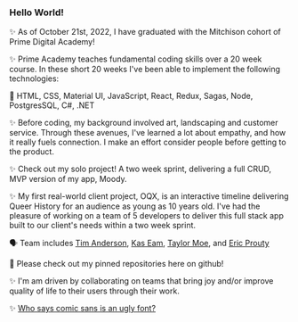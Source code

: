### Hello World!

✨ As of October 21st, 2022, I have graduated with the Mitchison cohort of Prime Digital Academy!

✨ Prime Academy teaches fundamental coding skills over a 20 week course. In these short 20 weeks I've been able to implement the following technologies:

🎉 HTML, CSS, Material UI, JavaScript, React, Redux, Sagas, Node, PostgresSQL, C#, .NET

✨ Before coding, my background involved art, landscaping and customer service. Through these avenues, I've learned a lot about empathy, and how it really fuels connection. I make an effort consider people before getting to the product.

✨ Check out my solo project! A two week sprint, delivering a full CRUD, MVP version of my app, Moody.

✨ My first real-world client project, OQX, is an interactive timeline delivering Queer History for an audience as young as 10 years old. I've had the pleasure of working on a team of 5 developers to deliver this full stack app built to our client's needs within a two week sprint.

🗣 Team includes <a href=https://github.com/TimothyMichael85>Tim Anderson</a>, <a href=https://github.com/Kassandraeam>Kas Eam</a>, <a href=https://github.com/taylormoe93>Taylor Moe</a>, and <a href=https://github.com/Proutyeahs>Eric Prouty</a>

📌 Please check out my pinned repositories here on github!

✨ I'm am driven by collaborating on teams that bring joy and/or improve quality of life to their users through their work.

✨ <a href=https://emsweetland.github.io>Who says comic sans is an ugly font?</a>
